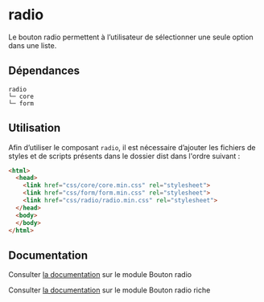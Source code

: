 # radio

Le bouton radio permettent à l’utilisateur de sélectionner une seule option dans une liste.

## Dépendances
```shell
radio
└─ core
└─ form
```

## Utilisation
Afin d’utiliser le composant `radio`, il est nécessaire d’ajouter les fichiers de styles et de scripts présents dans le dossier dist dans l'ordre suivant :
```html
<html>
  <head>
    <link href="css/core/core.min.css" rel="stylesheet">
    <link href="css/form/form.min.css" rel="stylesheet">
    <link href="css/radio/radio.min.css" rel="stylesheet">
  </head>
  <body>
  </body>
</html>
```

## Documentation

Consulter [la documentation](https://gouvfr.atlassian.net/wiki/spaces/DB/pages/217088553/Boutons+radio+-+Radio+button) sur le module Bouton radio

Consulter [la documentation](https://gouvfr.atlassian.net/wiki/spaces/DB/pages/368935129/Bouton+radio+riche+-+radio+button+extended) sur le module Bouton radio riche